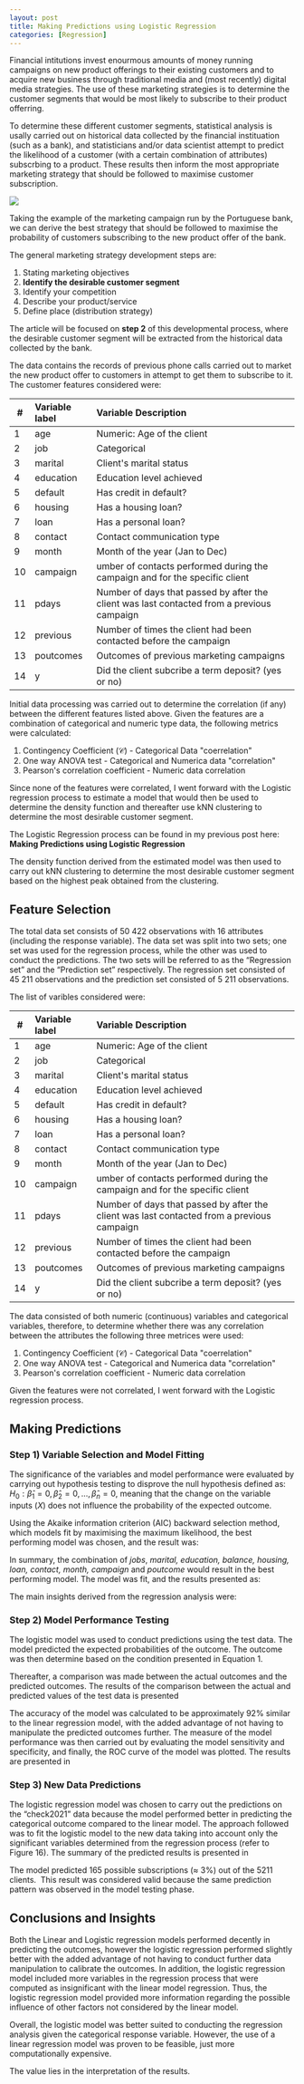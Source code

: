 ```yaml
---
layout: post
title: Making Predictions using Logistic Regression
categories: [Regression]
---
```


Financial intitutions invest enourmous amounts of money running campaigns on new product offerings to their existing customers and to acquire new business through traditional media and (most recently) digital media strategies. The use of these marketing strategies is to determine the customer segments that would be most likely to subscribe to their product offerring. 

To determine these different customer segments, statistical analysis is usally carried out on historical data collected by the financial instituation (such as a bank), and statisticians and/or data scientist attempt to predict the likelihood of a customer (with a certain combination of attributes) subscrbing to a product. These results then inform the most appropriate marketing strategy that should be followed to maximise customer subscription. 

![](/images/reverie-demo.png)

Taking the example of the marketing campaign run by the Portuguese bank, we can derive the best strategy that should be followed to maximise the probability of customers subscribing to the new product offer of the bank.

The general marketing strategy development steps are:
1. Stating marketing objectives
2. **Identify the desirable customer segment**
3. Identify your competition
4. Describe your product/service
5. Define place (distribution strategy)

The article will be focused on **step 2** of this developmental process, where the desirable customer segment will be extracted from the historical data collected by the bank.

The data contains the records of previous phone calls carried out to market the new product offer to customers in attempt to get them to subscribe to it. The customer features considered were:

| #   | Variable label   | Variable Description                                                                       |
| --- |:---------------- |:------------------------------------------------------------------------------------------ |
| 1   | age              | Numeric: Age of the client                                                                 |
| 2   | job              | Categorical                                                                                |
| 3   | marital          | Client's marital status                                                                    |
| 4   | education        | Education level achieved                                                                   |
| 5   | default          | Has credit in default?                                                                     |
| 6   | housing          | Has a housing loan?                                                                        |
| 7   | loan             | Has a personal loan?                                                                       |
| 8   | contact          | Contact communication type                                                                 |
| 9   | month            | Month of the year (Jan to Dec)                                                             |
| 10  | campaign         | umber of contacts performed during the campaign and for the specific client                |
| 11  | pdays            | Number of days that passed by after the client was last contacted from a previous campaign |
| 12  | previous         | Number of times the client had been contacted before the campaign                          |
| 13  | poutcomes        | Outcomes of previous marketing campaigns                                                   |
| 14  | y                | Did the client subcribe a term deposit? (yes or no)                                        |

Initial data processing was carried out to determine the correlation (if any) between the different features listed above. Given the features are a combination of categorical and numeric type data, the following metrics were calculated:
1. Contingency Coefficient ($\mathcal{C}$) - Categorical Data "coerrelation"
2. One way ANOVA test - Categorical and Numerica data "correlation"
3. Pearson's correlation coefficient - Numeric data correlation

Since none of the features were correlated, I went forward with the Logistic regression process to estimate a model that would then be used to determine the density function and thereafter use kNN clustering to determine the most desirable customer segment.

The Logistic Regression process can be found in my previous post here: **Making Predictions using Logistic Regression**

The density function derived from the estimated model was then used to carry out kNN clustering to determine the most desirable customer segment based on the highest peak obtained from the clustering. 



## Feature Selection


The total data set consists of 50 422 observations with 16 attributes (including the response variable). The data set was split into two sets; one set was used for the regression process, while the other was used to conduct the predictions. The two sets will be referred to as the “Regression set” and the “Prediction set” respectively. The regression set consisted of 45 211 observations and the prediction set consisted of 5 211 observations.

The list of varibles considered were:

| #   | Variable label   | Variable Description                                                                       |
| --- |:---------------- |:------------------------------------------------------------------------------------------ |
| 1   | age              | Numeric: Age of the client                                                                 |
| 2   | job              | Categorical                                                                                |
| 3   | marital          | Client's marital status                                                                    |
| 4   | education        | Education level achieved                                                                   |
| 5   | default          | Has credit in default?                                                                     |
| 6   | housing          | Has a housing loan?                                                                        |
| 7   | loan             | Has a personal loan?                                                                       |
| 8   | contact          | Contact communication type                                                                 |
| 9   | month            | Month of the year (Jan to Dec)                                                             |
| 10  | campaign         | umber of contacts performed during the campaign and for the specific client                |
| 11  | pdays            | Number of days that passed by after the client was last contacted from a previous campaign |
| 12  | previous         | Number of times the client had been contacted before the campaign                          |
| 13  | poutcomes        | Outcomes of previous marketing campaigns                                                   |
| 14  | y                | Did the client subcribe a term deposit? (yes or no)                                        |

The data consisted of both numeric (continuous) variables and categorical variables, therefore, to determine whether there was any correlation between the attributes the following three metrices were used:
1. Contingency Coefficient ($\mathcal{C}$) - Categorical Data "coerrelation"
2. One way ANOVA test - Categorical and Numerica data "correlation"
3. Pearson's correlation coefficient - Numeric data correlation

Given the features were not correlated, I went forward with the Logistic regression process. 

<div style="text-align: center;">
 <script async type="text/javascript" src="//cdn.carbonads.com/carbon.js?serve=CE7D6KJY&placement=wwwamitmerchantcom" id="_carbonads_js"></script>
</div>

## Making Predictions
### Step 1) Variable Selection and Model Fitting
The significance of the variables and model performance were evaluated by carrying out hypothesis testing to disprove the null hypothesis defined as: $H_0: \hat{\beta}_1 =0, \hat{\beta}_2=0,...,\hat{\beta}_n=0$, meaning that the change on the variable inputs ($X$) does not influence the probability of the expected outcome.

Using the Akaike information criterion (AIC) backward selection method, which models fit by maximising the maximum likelihood, the best performing model was chosen, and the result was:


In summary, the combination of _jobs_, _marital, education, balance, housing, loan, contact, month,_ _campaign_ and _poutcome_ would result in the best performing model. The model was fit, and the results presented as:




The main insights derived from the regression analysis were:







### Step 2) Model Performance Testing  
The logistic model was used to conduct predictions using the test data. The model predicted the expected probabilities of the outcome. The outcome was then determine based on the condition presented in Equation 1.



Thereafter, a comparison was made between the actual outcomes and the predicted outcomes. The results of the comparison between the actual and predicted values of the test data is presented



The accuracy of the model was calculated to be approximately 92% similar to the linear regression model, with the added advantage of not having to manipulate the predicted outcomes further. The measure of the model performance was then carried out by evaluating the model sensitivity and specificity, and finally, the ROC curve of the model was plotted. The results are presented in






### Step 3) New Data Predictions
The logistic regression model was chosen to carry out the predictions on the “check2021” data because the model performed better in predicting the categorical outcome compared to the linear model. The approach followed was to fit the logistic model to the new data taking into account only the significant variables determined from the regression process (refer to Figure 16). The summary of the predicted results is presented in



The model predicted 165 possible subscriptions (≈ 3%) out of the 5211 clients.  This result was considered valid because the same prediction pattern was observed in the model testing phase.




## Conclusions and Insights
Both the Linear and Logistic regression models performed decently in predicting the outcomes, however the logistic regression performed slightly better with the added advantage of not having to conduct further data manipulation to calibrate the outcomes. In addition, the logistic regression model included more variables in the regression process that were computed as insignificant with the linear model regression. Thus, the logistic regression model provided more information regarding the possible influence of other factors not considered by the linear model.

Overall, the logistic model was better suited to conducting the regression analysis given the categorical response variable. However, the use of a linear regression model was proven to be feasible, just more computationally expensive.

The value lies in the interpretation of the results.








